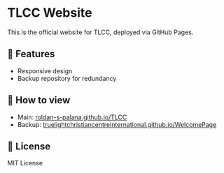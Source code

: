 # TLCC Website

This is the official website for TLCC, deployed via GitHub Pages.

## 🔧 Features
- Responsive design
- Backup repository for redundancy

## 🚀 How to view
- Main: [roldan-s-palana.github.io/TLCC](https://roldan-s-palana.github.io/TLCC/)
- Backup: [truelightchristiancentreinternational.github.io/WelcomePage](https://truelightchristiancentreinternational.github.io/WelcomePage/)

## 📜 License
MIT License